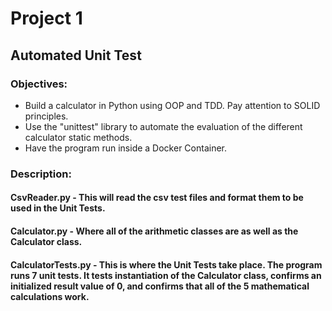 # Project 1 
## Automated Unit Test 

### Objectives: 
- Build a calculator in Python using OOP and TDD. Pay attention to SOLID principles.  
- Use the "unittest" library to automate the evaluation of the different calculator static methods. 
- Have the program run inside a Docker Container. 

### Description: 
#### CsvReader.py - This will read the csv test files and format them to be used in the Unit Tests. 
#### Calculator.py - Where all of the arithmetic classes are as well as the Calculator class. 
#### CalculatorTests.py - This is where the Unit Tests take place. The program runs 7 unit tests. It tests instantiation of the Calculator class, confirms an initialized result value of 0, and confirms that all of the 5 mathematical calculations work. 

